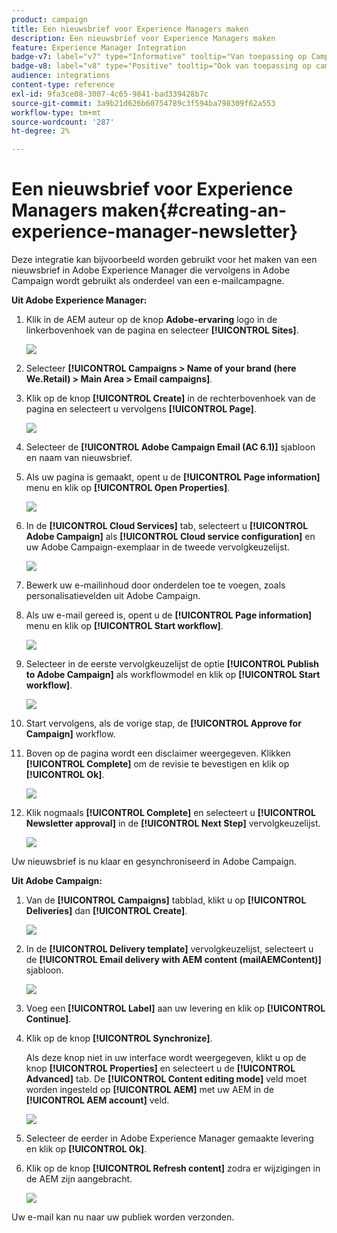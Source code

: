 ```yaml
---
product: campaign
title: Een nieuwsbrief voor Experience Managers maken
description: Een nieuwsbrief voor Experience Managers maken
feature: Experience Manager Integration
badge-v7: label="v7" type="Informative" tooltip="Van toepassing op Campaign Classic v7"
badge-v8: label="v8" type="Positive" tooltip="Ook van toepassing op campagne v8"
audience: integrations
content-type: reference
exl-id: 9fa3ce08-3007-4c65-9841-bad339428b7c
source-git-commit: 3a9b21d626b60754789c3f594ba798309f62a553
workflow-type: tm+mt
source-wordcount: '287'
ht-degree: 2%

---
```


# Een nieuwsbrief voor Experience Managers maken{#creating-an-experience-manager-newsletter}



Deze integratie kan bijvoorbeeld worden gebruikt voor het maken van een nieuwsbrief in Adobe Experience Manager die vervolgens in Adobe Campaign wordt gebruikt als onderdeel van een e-mailcampagne.

**Uit Adobe Experience Manager:**

1. Klik in de AEM auteur op de knop **Adobe-ervaring** logo in de linkerbovenhoek van de pagina en selecteer **[!UICONTROL Sites]**.

   ![](assets/aem_uc_1.png)

1. Selecteer **[!UICONTROL Campaigns > Name of your brand (here We.Retail) > Main Area > Email campaigns]**.
1. Klik op de knop **[!UICONTROL Create]** in de rechterbovenhoek van de pagina en selecteert u vervolgens **[!UICONTROL Page]**.

   ![](assets/aem_uc_2.png)

1. Selecteer de **[!UICONTROL Adobe Campaign Email (AC 6.1)]** sjabloon en naam van nieuwsbrief.
1. Als uw pagina is gemaakt, opent u de **[!UICONTROL Page information]** menu en klik op **[!UICONTROL Open Properties]**.

   ![](assets/aem_uc_3.png)

1. In de **[!UICONTROL Cloud Services]** tab, selecteert u **[!UICONTROL Adobe Campaign]** als **[!UICONTROL Cloud service configuration]** en uw Adobe Campaign-exemplaar in de tweede vervolgkeuzelijst.

   ![](assets/aem_uc_4.png)

1. Bewerk uw e-mailinhoud door onderdelen toe te voegen, zoals personalisatievelden uit Adobe Campaign.
1. Als uw e-mail gereed is, opent u de **[!UICONTROL Page information]** menu en klik op **[!UICONTROL Start workflow]**.

   ![](assets/aem_uc_5.png)

1. Selecteer in de eerste vervolgkeuzelijst de optie **[!UICONTROL Publish to Adobe Campaign]** als workflowmodel en klik op **[!UICONTROL Start workflow]**.

   ![](assets/aem_uc_6.png)

1. Start vervolgens, als de vorige stap, de **[!UICONTROL Approve for Campaign]** workflow.
1. Boven op de pagina wordt een disclaimer weergegeven. Klikken **[!UICONTROL Complete]** om de revisie te bevestigen en klik op **[!UICONTROL Ok]**.

   ![](assets/aem_uc_7.png)

1. Klik nogmaals **[!UICONTROL Complete]** en selecteert u **[!UICONTROL Newsletter approval]** in de **[!UICONTROL Next Step]** vervolgkeuzelijst.

   ![](assets/aem_uc_8.png)

Uw nieuwsbrief is nu klaar en gesynchroniseerd in Adobe Campaign.

**Uit Adobe Campaign:**

1. Van de **[!UICONTROL Campaigns]** tabblad, klikt u op **[!UICONTROL Deliveries]** dan **[!UICONTROL Create]**.

   ![](assets/aem_uc_9.png)

1. In de **[!UICONTROL Delivery template]** vervolgkeuzelijst, selecteert u de **[!UICONTROL Email delivery with AEM content (mailAEMContent)]** sjabloon.

   ![](assets/aem_uc_10.png)

1. Voeg een **[!UICONTROL Label]** aan uw levering en klik op **[!UICONTROL Continue]**.
1. Klik op de knop **[!UICONTROL Synchronize]**.

   Als deze knop niet in uw interface wordt weergegeven, klikt u op de knop **[!UICONTROL Properties]** en selecteert u de **[!UICONTROL Advanced]** tab. De **[!UICONTROL Content editing mode]** veld moet worden ingesteld op **[!UICONTROL AEM]** met uw AEM in de **[!UICONTROL AEM account]** veld.

   ![](assets/aem_uc_11.png)

1. Selecteer de eerder in Adobe Experience Manager gemaakte levering en klik op **[!UICONTROL Ok]**.
1. Klik op de knop **[!UICONTROL Refresh content]** zodra er wijzigingen in de AEM zijn aangebracht.

   ![](assets/aem_uc_12.png)

Uw e-mail kan nu naar uw publiek worden verzonden.
